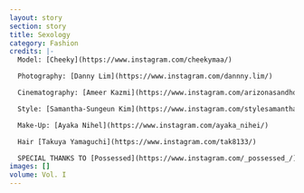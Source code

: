 ```yaml
---
layout: story
section: story
title: Sexology
category: Fashion
credits: |-
  Model: [Cheeky](https://www.instagram.com/cheekymaa/)

  Photography: [Danny Lim](https://www.instagram.com/dannny.lim/)

  Cinematography: [Ameer Kazmi](https://www.instagram.com/arizonasandhoneybuns/)

  Style: [Samantha-Sungeun Kim](https://www.instagram.com/stylesamantha7/)

  Make-Up: [Ayaka Nihel](https://www.instagram.com/ayaka_nihei/)

  Hair [Takuya Yamaguchi](https://www.instagram.com/tak8133/)

  SPECIAL THANKS TO [Possessed](https://www.instagram.com/_possessed_/)
images: []
volume: Vol. I
---
```

